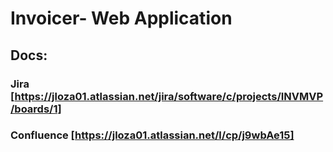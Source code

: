 # Invoicer- Web Application
## Docs:
### Jira [https://jloza01.atlassian.net/jira/software/c/projects/INVMVP/boards/1]
### Confluence [https://jloza01.atlassian.net/l/cp/j9wbAe15]
